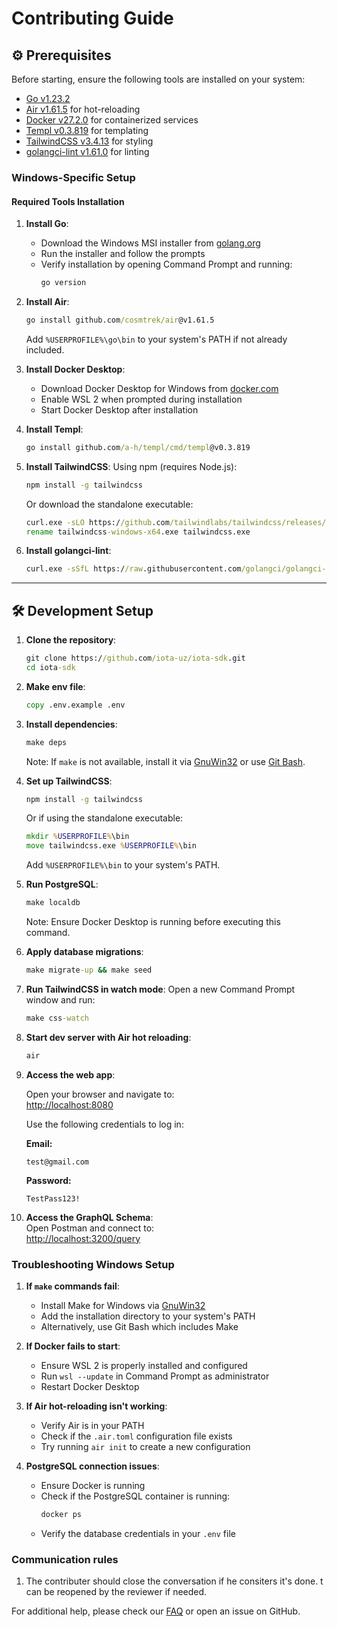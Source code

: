 # Contributing Guide

## ⚙️ Prerequisites

Before starting, ensure the following tools are installed on your system:

- [Go v1.23.2](https://golang.org/doc/install)
- [Air v1.61.5](https://github.com/cosmtrek/air#Installation) for hot-reloading
- [Docker v27.2.0](https://docs.docker.com/get-docker/) for containerized services
- [Templ v0.3.819](https://templ.guide/) for templating
- [TailwindCSS v3.4.13](https://tailwindcss.com/docs/installation) for styling
- [golangci-lint v1.61.0](https://golangci-lint.run/welcome/install/) for linting

### Windows-Specific Setup

#### Required Tools Installation

1. **Install Go**:
   - Download the Windows MSI installer from [golang.org](https://golang.org/doc/install)
   - Run the installer and follow the prompts
   - Verify installation by opening Command Prompt and running:
     ```cmd
     go version
     ```

2. **Install Air**:
   ```cmd
   go install github.com/cosmtrek/air@v1.61.5
   ```
   Add `%USERPROFILE%\go\bin` to your system's PATH if not already included.

3. **Install Docker Desktop**:
   - Download Docker Desktop for Windows from [docker.com](https://docs.docker.com/desktop/install/windows-install/)
   - Enable WSL 2 when prompted during installation
   - Start Docker Desktop after installation

4. **Install Templ**:
   ```cmd
   go install github.com/a-h/templ/cmd/templ@v0.3.819
   ```

5. **Install TailwindCSS**:
   Using npm (requires Node.js):
   ```cmd
   npm install -g tailwindcss
   ```
   Or download the standalone executable:
   ```cmd
   curl.exe -sLO https://github.com/tailwindlabs/tailwindcss/releases/v3.4.15/download/tailwindcss-windows-x64.exe
   rename tailwindcss-windows-x64.exe tailwindcss.exe
   ```

6. **Install golangci-lint**:
   ```cmd
   curl.exe -sSfL https://raw.githubusercontent.com/golangci/golangci-lint/master/install.ps1 | powershell -Command -
   ```

---

## 🛠️ Development Setup

1. **Clone the repository**:
   ```cmd
   git clone https://github.com/iota-uz/iota-sdk.git
   cd iota-sdk
   ```

2. **Make env file**:
   ```cmd
   copy .env.example .env
   ```

3. **Install dependencies**:
   ```cmd
   make deps
   ```
   Note: If `make` is not available, install it via [GnuWin32](http://gnuwin32.sourceforge.net/packages/make.htm) or use [Git Bash](https://gitforwindows.org/).

4. **Set up TailwindCSS**:
   ```cmd
   npm install -g tailwindcss
   ```
   Or if using the standalone executable:
   ```cmd
   mkdir %USERPROFILE%\bin
   move tailwindcss.exe %USERPROFILE%\bin
   ```
   Add `%USERPROFILE%\bin` to your system's PATH.

5. **Run PostgreSQL**:
   ```cmd
   make localdb
   ```
   Note: Ensure Docker Desktop is running before executing this command.

6. **Apply database migrations**:
   ```cmd
   make migrate-up && make seed
   ```

7. **Run TailwindCSS in watch mode**:
   Open a new Command Prompt window and run:
   ```cmd
   make css-watch
   ```

8. **Start dev server with Air hot reloading**:
   ```cmd
   air
   ```

9. **Access the web app**:

   Open your browser and navigate to:  
   [http://localhost:8080](http://localhost:8080)

   Use the following credentials to log in:

   **Email:**
   ```text
   test@gmail.com
   ```
   **Password:**
   ```text
   TestPass123!
   ```

10. **Access the GraphQL Schema**:  
    Open Postman and connect to:  
    [http://localhost:3200/query](http://localhost:3200/query)

### Troubleshooting Windows Setup

1. **If `make` commands fail**:
   - Install Make for Windows via [GnuWin32](http://gnuwin32.sourceforge.net/packages/make.htm)
   - Add the installation directory to your system's PATH
   - Alternatively, use Git Bash which includes Make

2. **If Docker fails to start**:
   - Ensure WSL 2 is properly installed and configured
   - Run `wsl --update` in Command Prompt as administrator
   - Restart Docker Desktop

3. **If Air hot-reloading isn't working**:
   - Verify Air is in your PATH
   - Check if the `.air.toml` configuration file exists
   - Try running `air init` to create a new configuration

4. **PostgreSQL connection issues**:
   - Ensure Docker is running
   - Check if the PostgreSQL container is running:
     ```cmd
     docker ps
     ```
   - Verify the database credentials in your `.env` file

### Communication rules

1. The contributer should close the conversation if he consiters it's done. t can be reopened by the reviewer if needed. 

For additional help, please check our [FAQ](./FAQ.md) or open an issue on GitHub.
